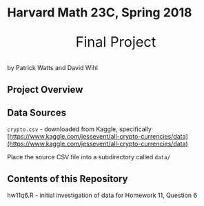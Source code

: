 # Harvard Math 23C, Spring 2018
<p style="text-align:center;font-size:xx-large;">
Final Project
</p>

by Patrick Watts and David Wihl

## Project Overview

## Data Sources

`crypto.csv` - downloaded from Kaggle, specifically [https://www.kaggle.com/jessevent/all-crypto-currencies/data](https://www.kaggle.com/jessevent/all-crypto-currencies/data)

Place the source CSV file into a subdirectory called `data/`


## Contents of this Repository

hw11q6.R - initial investigation of data for Homework 11, Question 6
